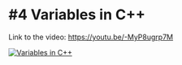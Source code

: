 # #4 Variables in C++

Link to the video: https://youtu.be/-MyP8ugrp7M

[![Variables in C++](https://i.imgur.com/RYLJX0U.png)](https://youtu.be/-MyP8ugrp7M "Variables in C++")

